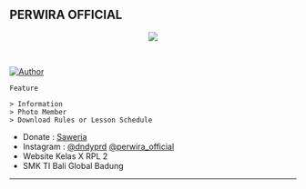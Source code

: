 ## PERWIRA OFFICIAL

<p align="center">
<a href="https://github.com/DandyPradnyana"><img src="https://perwiraofficial.github.io/class/foto/logo.jpg"></a>
</p>
<br>

<a href="https://github.com/DandyPradnyana"><img title="Author" src="https://img.shields.io/badge/AUTHOR-DNDY-aqua?style=for-the-badge&logo=github"></a>

```
Feature

> Information
> Photo Member
> Download Rules or Lesson Schedule
```
* Donate : [Saweria](https://saweria.co/DndPrd)
* Instagram : [@dndyprd](https://www.instagram.com/dndyprd)  [@perwira_official](https://www.instagram.com/perwira_official)
* Website Kelas X RPL 2 
* SMK TI Bali Global Badung 

---
